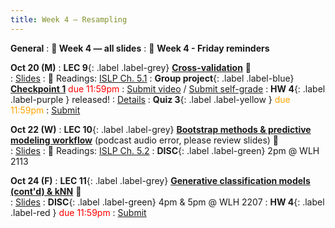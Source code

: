 ```yaml
---
title: Week 4 — Resampling 
---
```

**General**
: **🛝 Week 4 — all slides**
: 🚨 **Week 4 - Friday reminders**

**Oct 20 (M)**
: **LEC 9**{: .label .label-grey} [**Cross-validation**](https://podcast.ucsd.edu/watch/fa25/cogs109_b00/11) 🎥  
    : [Slides](https://drive.google.com/file/d/1IEPm5ce5eTKLWaefyqHBpwoxB12klYFu/view?usp=sharing)
: 📖 Readings: [ISLP Ch. 5.1](https://www.statlearning.com/)
: **Group project**{: .label .label-blue} [**Checkpoint 1**](https://docs.google.com/document/d/1_XTt63Naja7KX1PgO1hTmec33bWs_3SHLDK0Y0sz3ps/edit?tab=t.0#heading=h.b9iovh6vvny9) <font color="red">due 11:59pm</font>
    : [Submit video](https://canvas.ucsd.edu/courses/68350/assignments/1035169) / [Submit self-grade](https://docs.google.com/forms/d/e/1FAIpQLSeib0sDPj5qp2ZEEC3gMU7FrWoacxFdSc37lv0MGygypk4AMw/viewform)
: **HW 4**{: .label .label-purple } released!
    : [Details](https://docs.google.com/document/d/15apHTLaQlOM2STaFKIRACgesfhz7drJKFHhDvwv8SBk/edit?usp=sharing)
: **Quiz 3**{: .label .label-yellow } <font color="orange">due 11:59pm</font>
    : [Submit](https://canvas.ucsd.edu/courses/68350/quizzes/230241)

**Oct 22 (W)**
: **LEC 10**{: .label .label-grey} [**Bootstrap methods & predictive modeling workflow**](https://podcast.ucsd.edu/watch/fa25/cogs109_b00/12) (podcast audio error, please review slides) 🎥  
    : [Slides](https://canvas.ucsd.edu/courses/68350/files/16285400)
: 📖 Readings: [ISLP Ch. 5.2](https://www.statlearning.com/)
: **DISC**{: .label .label-green} 2pm @ WLH 2113

**Oct 24 (F)**
: **LEC 11**{: .label .label-grey} [**Generative classification models (cont'd) & kNN**](https://podcast.ucsd.edu/watch/fa25/cogs109_b00/13) 🎥  
    : [Slides](.)
: **DISC**{: .label .label-green} 4pm & 5pm @ WLH 2207
: **HW 4**{: .label .label-red } <font color="red">due 11:59pm</font>
    : [Submit](https://canvas.ucsd.edu/courses/68350/assignments/1040232)
